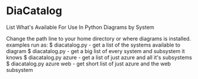 # DiaCatalog
List What's Available For Use In Python Diagrams by System

Change the path line to your home directory or where diagrams is installed.
examples run as: 
$ diacatalog.py - get a list of the systems available to diagram
$ diacatalog.py - get a big list of every system and subsystem it knows
$ diacatalog.py azure - get a list of just azure and all it's subsystems
$ diacatalog.py azure web - get short list of just azure and the web subsystem
